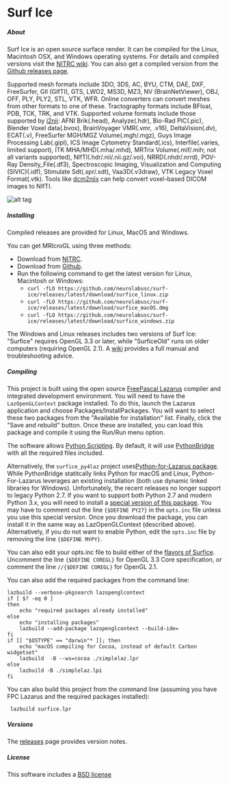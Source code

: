 # Surf Ice

##### About

Surf Ice is an open source surface render. It can be compiled for the Linux, Macintosh OSX, and Windows operating systems. For details and compiled versions visit the [NITRC wiki](https://www.nitrc.org/plugins/mwiki/index.php/surfice:MainPage). You can also get a compiled version from the [Github releases page](https://github.com/neurolabusc/surf-ice/releases).

Supported mesh formats include 3DO, 3DS, AC, BYU, CTM, DAE, DXF, FreeSurfer, GII (GIfTI), GTS, LWO2, MS3D, MZ3, NV (BrainNetViewer), OBJ, OFF, PLY, PLY2, STL, VTK, WFR. Online converters can convert meshes from other formats to one of these. Tractography formats include BFloat, PDB, TCK, TRK, and VTK. Supported volume formats include those supported by [i2nii](https://github.com/rordenlab/i2nii): AFNI Brik(.head), Analyze(.hdr), Bio-Rad PIC(.pic), Blender Voxel data(.bvox), BrainVoyager VMR(.vmr, .v16), DeltaVision(.dv), ECAT(.v), FreeSurfer MGH/MGZ Volume(.mgh/.mgz), Guys Image Processing Lab(.gipl), ICS Image Cytometry Standard(.ics), Interfile(.varies, limited support), ITK MHA/MHD(.mha/.mhd), MRTrix Volume(.mif/.mih; not all variants supported), NIfTI(.hdr/.nii/.nii.gz/.voi), NRRD(.nhdr/.nrrd), POV-Ray Density_File(.df3), Spectroscopic Imaging, Visualization and Computing (SIVIC)(.idf), Stimulate Sdt(.spr/.sdt), Vaa3D(.v3draw), VTK Legacy Voxel Format(.vtk). Tools like [dcm2niix](https://github.com/rordenlab/dcm2niix) can help convert voxel-based DICOM images to NIfTI.

![alt tag](https://github.com/neurolabusc/surf-ice/blob/master/Surfice.jpg)

##### Installing

Compiled releases are provided for Linux, MacOS and Windows. 

You can get MRIcroGL using three methods:

 - Download from [NITRC](https://www.nitrc.org/plugins/mwiki/index.php/surfice:MainPage).
 - Download from [Github](https://github.com/neurolabusc/surf-ice/releases).
 - Run the following command to get the latest version for Linux, Macintosh or Windows: 
   * `curl -fLO https://github.com/neurolabusc/surf-ice/releases/latest/download/surfice_linux.zip`
   * `curl -fLO https://github.com/neurolabusc/surf-ice/releases/latest/download/surfice_macOS.dmg`
   * `curl -fLO https://github.com/neurolabusc/surf-ice/releases/latest/download/surfice_windows.zip`

The Windows and Linux releases includes two versions of Surf Ice: "Surfice" requires OpenGL 3.3 or later, while "SurficeOld" runs on older computers (requiring OpenGL 2.1). A [wiki](https://www.nitrc.org/plugins/mwiki/index.php/surfice:MainPage) provides a full manual and troubleshooting advice.

##### Compiling

This project is built using the open source [FreePascal Lazarus](http://www.lazarus-ide.org/) compiler and integrated development environment. You will need to have the `LazOpenGLContext` package installed. To do this, launch the Lazarus application and choose Packages/InstallPackages. You will want to select these two packages from the "Available for installation" list. Finally, click the "Save and rebuild" button. Once these are installed, you can load this package and compile it using the Run/Run menu option.

The software allows [Python Scripting](https://github.com/neurolabusc/surf-ice/blob/master/PYTHON.md). By default, it will use [PythonBridge](https://github.com/genericptr/PythonBridge) with all the required files included.

Alternatively, the `surfice_py4laz` project uses[Python-for-Lazarus package](https://github.com/Alexey-T/Python-for-Lazarus). While PythonBridge statitcally links Python for macOS and Linux, Python-For-Lazarus leverages an existing installation (both use dynamic linked libraries for Windows). Unfortunately, the recent releases no longer support to legacy Python 2.7. If you want to support both Python 2.7 and modern Python 3.x, you will need to install a [special version of this package](https://github.com/neurolabusc/Python27-for-Lazarus). You may have to comment out the line `{$DEFINE PY27}` in the `opts.inc` file unless you use this special version. Once you download the package, you can install it in the same way as LazOpenGLContext (described above). Alternatively, if you do not want to enable Python, edit the `opts.inc` file by removing the line `{$DEFINE MYPY}`.

You can also edit your opts.inc file to build either of the [flavors of Surfice](https://www.nitrc.org/plugins/mwiki/index.php/surfice:MainPage#Versions). Uncomment the line `{$DEFINE COREGL}` for OpenGL 3.3 Core specification, or comment the line `//{$DEFINE COREGL}` for OpenGL 2.1.


You can also add the required packages from the command line:

```
lazbuild --verbose-pkgsearch lazopenglcontext
if [ $? -eq 0 ]
then
    echo "required packages already installed"
else
    echo "installing packages"
    lazbuild --add-package lazopenglcontext --build-ide=
fi
if [[ "$OSTYPE" == "darwin"* ]]; then
	echo "macOS compiling for Cocoa, instead of default Carbon widgetset"
	lazbuild  -B --ws=cocoa ./simplelaz.lpr
else
	lazbuild -B ./simplelaz.lpi
fi
```

You can also build this project from the command line (assuming you have FPC Lazarus and the required packages installed):

```
 lazbuild surfice.lpr
```

##### Versions

The [releases](https://github.com/neurolabusc/surf-ice/releases) page provides version notes.

##### License

This software includes a [BSD license](https://opensource.org/licenses/BSD-2-Clause)
